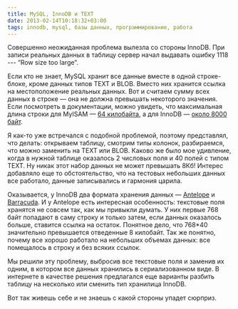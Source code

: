 ```yaml
---
title: MySQL, InnoDB и TEXT
date: 2013-02-14T10:18:32+03:00
tags: innodb, mysql, базы данных, программирование, работа
---
```


Совершенно неожиданная проблема вылезла со стороны InnoDB. При записи реальных данных в таблицу сервер начал выдавать ошибку 1118 --- “Row size too large”. 

Если кто не знает, MySQL хранит все данные вместе в одной строке-блоке, кроме данных типов TEXT и BLOB. Вместо них хранится ссылка на местоположение реальных данных. Вот и считаем сумму всех данных в строке — она не должна превышать некоторого значения. Если посмотреть в документации, можно увидеть, что максимальная длина строки для MyISAM — [64 килобайта](http://dev.mysql.com/doc/refman/5.5/en/column-count-limit.html), а для InnoDB — [около 8000 байт](http://dev.mysql.com/doc/refman/5.5/en/innodb-restrictions.html).

Я как-то уже встречался с подобной проблемой, поэтому представлял, что делать: открываем таблицу, смотрим типы колонок, разбираемся,  что можно заменить на TEXT или BLOB. Каково же было мое удивление, когда в нужной таблице оказалось 2 числовых поля и 40 полей с типом TEXT. Ну никак этот набор данных не может превышать 8Кб! Интерес добавляло еще то обстоятельство, что на тестовых небольших данных все работало, данные записывались и гармония царила.

Оказывается, у InnoDB два формата хранения данных — [Antelope](http://dev.mysql.com/doc/innodb/1.1/en/glossary.html#glos_antelope) и [Barracuda](http://dev.mysql.com/doc/innodb/1.1/en/glossary.html#glos_barracuda). И у Antelope есть интересная особенность: текстовые поля хранятся не совсем так, как мы привыкли думать. У них первые 768 байт попадают в саму строку и только затем, если данных оказалось больше, ставится ссылка на остаток. Понятное дело, что 768*40 значительно превышается отведенные 8 килобайт. Так же понятно, почему все хорошо работало на небольших объемах данных: все помещалось в строку и без всяких ссылок.

Мы решили эту проблему, выбросив все текстовые поля и заменив их одним, в котором все данных хранились в сериализованном виде. В интернете в качестве решения предлагался еще варианты разбить таблицу на несколько или сменить тип хранилица InnoDB.

Вот так живешь себе и не знаешь с какой стороны упадет сюрприз.
